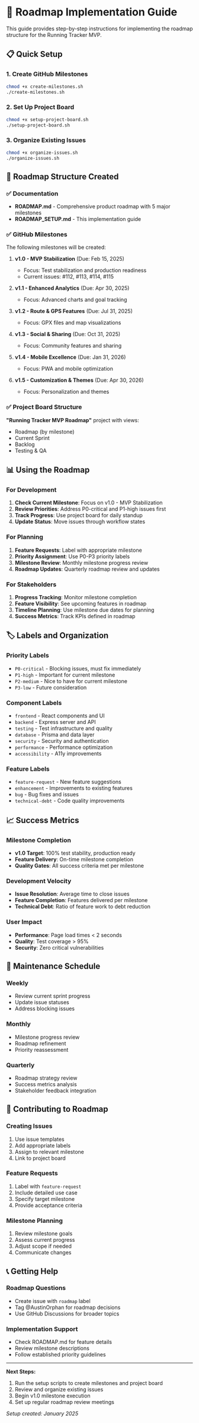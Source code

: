# 🚀 Roadmap Implementation Guide

This guide provides step-by-step instructions for implementing the roadmap structure for the Running Tracker MVP.

## 📋 Quick Setup

### 1. Create GitHub Milestones
```bash
chmod +x create-milestones.sh
./create-milestones.sh
```

### 2. Set Up Project Board
```bash
chmod +x setup-project-board.sh
./setup-project-board.sh
```

### 3. Organize Existing Issues
```bash
chmod +x organize-issues.sh
./organize-issues.sh
```

## 🎯 Roadmap Structure Created

### ✅ Documentation
- **ROADMAP.md** - Comprehensive product roadmap with 5 major milestones
- **ROADMAP_SETUP.md** - This implementation guide

### ✅ GitHub Milestones
The following milestones will be created:

1. **v1.0 - MVP Stabilization** (Due: Feb 15, 2025)
   - Focus: Test stabilization and production readiness
   - Current issues: #112, #113, #114, #115

2. **v1.1 - Enhanced Analytics** (Due: Apr 30, 2025)
   - Focus: Advanced charts and goal tracking

3. **v1.2 - Route & GPS Features** (Due: Jul 31, 2025)
   - Focus: GPX files and map visualizations

4. **v1.3 - Social & Sharing** (Due: Oct 31, 2025)
   - Focus: Community features and sharing

5. **v1.4 - Mobile Excellence** (Due: Jan 31, 2026)
   - Focus: PWA and mobile optimization

6. **v1.5 - Customization & Themes** (Due: Apr 30, 2026)
   - Focus: Personalization and themes

### ✅ Project Board Structure
**"Running Tracker MVP Roadmap"** project with views:
- Roadmap (by milestone)
- Current Sprint
- Backlog  
- Testing & QA

## 📊 Using the Roadmap

### For Development
1. **Check Current Milestone**: Focus on v1.0 - MVP Stabilization
2. **Review Priorities**: Address P0-critical and P1-high issues first
3. **Track Progress**: Use project board for daily standup
4. **Update Status**: Move issues through workflow states

### For Planning
1. **Feature Requests**: Label with appropriate milestone
2. **Priority Assignment**: Use P0-P3 priority labels
3. **Milestone Review**: Monthly milestone progress review
4. **Roadmap Updates**: Quarterly roadmap review and updates

### For Stakeholders
1. **Progress Tracking**: Monitor milestone completion
2. **Feature Visibility**: See upcoming features in roadmap
3. **Timeline Planning**: Use milestone due dates for planning
4. **Success Metrics**: Track KPIs defined in roadmap

## 🏷️ Labels and Organization

### Priority Labels
- `P0-critical` - Blocking issues, must fix immediately
- `P1-high` - Important for current milestone
- `P2-medium` - Nice to have for current milestone
- `P3-low` - Future consideration

### Component Labels
- `frontend` - React components and UI
- `backend` - Express server and API
- `testing` - Test infrastructure and quality
- `database` - Prisma and data layer
- `security` - Security and authentication
- `performance` - Performance optimization
- `accessibility` - A11y improvements

### Feature Labels
- `feature-request` - New feature suggestions
- `enhancement` - Improvements to existing features
- `bug` - Bug fixes and issues
- `technical-debt` - Code quality improvements

## 📈 Success Metrics

### Milestone Completion
- **v1.0 Target**: 100% test stability, production ready
- **Feature Delivery**: On-time milestone completion
- **Quality Gates**: All success criteria met per milestone

### Development Velocity
- **Issue Resolution**: Average time to close issues
- **Feature Completion**: Features delivered per milestone
- **Technical Debt**: Ratio of feature work to debt reduction

### User Impact
- **Performance**: Page load times < 2 seconds
- **Quality**: Test coverage > 95%
- **Security**: Zero critical vulnerabilities

## 🔄 Maintenance Schedule

### Weekly
- Review current sprint progress
- Update issue statuses
- Address blocking issues

### Monthly  
- Milestone progress review
- Roadmap refinement
- Priority reassessment

### Quarterly
- Roadmap strategy review
- Success metrics analysis
- Stakeholder feedback integration

## 🤝 Contributing to Roadmap

### Creating Issues
1. Use issue templates
2. Add appropriate labels
3. Assign to relevant milestone
4. Link to project board

### Feature Requests
1. Label with `feature-request`
2. Include detailed use case
3. Specify target milestone
4. Provide acceptance criteria

### Milestone Planning
1. Review milestone goals
2. Assess current progress
3. Adjust scope if needed
4. Communicate changes

## 📞 Getting Help

### Roadmap Questions
- Create issue with `roadmap` label
- Tag @AustinOrphan for roadmap decisions
- Use GitHub Discussions for broader topics

### Implementation Support
- Check ROADMAP.md for feature details
- Review milestone descriptions
- Follow established priority guidelines

---

**Next Steps:**
1. Run the setup scripts to create milestones and project board
2. Review and organize existing issues
3. Begin v1.0 milestone execution
4. Set up regular roadmap review meetings

*Setup created: January 2025*